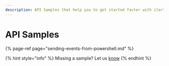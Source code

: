 ```yaml
---
description: API Samples that help you to get started faster with ilert REST API.
---
```


# API Samples

{% page-ref page="sending-events-from-powershell.md" %}



{% hint style="info" %}
Missing a sample? Let us [know](../../contact.md)
{% endhint %}




